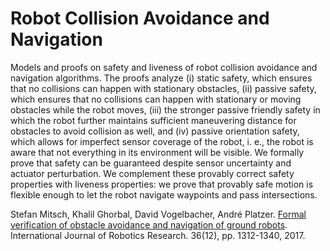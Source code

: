 Robot Collision Avoidance and Navigation
========================================

Models and proofs on safety and liveness of robot collision avoidance and navigation algorithms. The proofs analyze
(i) static safety, which ensures that no collisions can happen with stationary obstacles,
(ii) passive safety, which ensures that no collisions can happen with stationary or moving obstacles while the robot
moves, (iii) the stronger passive friendly safety in which the robot further maintains sufficient maneuvering distance
for obstacles to avoid collision as well, and (iv) passive orientation safety, which allows for imperfect sensor coverage
of the robot, i. e., the robot is aware that not everything in its environment will be visible. We formally prove that safety
can be guaranteed despite sensor uncertainty and actuator perturbation. We complement these provably correct
safety properties with liveness properties: we prove that provably safe motion is flexible enough to let the robot
navigate waypoints and pass intersections.

Stefan Mitsch, Khalil Ghorbal, David Vogelbacher, André Platzer.
[Formal verification of obstacle avoidance and navigation of ground robots](http://dx.doi.org/10.1177/0278364917733549).
International Journal of Robotics Research. 36(12), pp. 1312-1340, 2017. 

